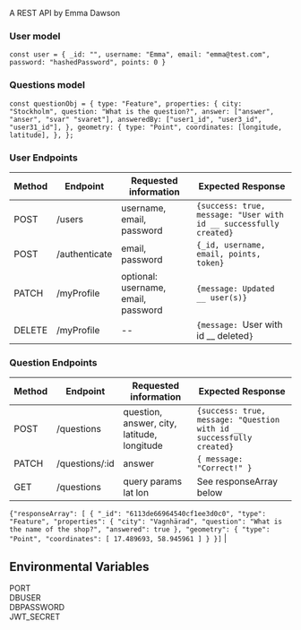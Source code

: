 A REST API by Emma Dawson

### User model

`const user = { _id: "", username: "Emma", email: "emma@test.com", password: "hashedPassword", points: 0 }`

### Questions model

`const questionObj = { type: "Feature", properties: { city: "Stockholm", question: "What is the question?", answer: ["answer", "anser", "svar" "svaret"], answeredBy: ["user1_id", "user3_id", "user31_id"], }, geometry: { type: "Point", coordinates: [longitude, latitude], }, };`

### User Endpoints

| Method | Endpoint      | Requested information               | Expected Response                                                 |
| ------ | ------------- | ----------------------------------- | ----------------------------------------------------------------- |
| POST   | /users        | username, email, password           | `{success: true, message: "User with id __ successfully created}` |
| POST   | /authenticate | email, password                     | `{_id, username, email, points, token}`                           |
| PATCH  | /myProfile    | optional: username, email, password | `{message: Updated __ user(s)}`                                   |
| DELETE | /myProfile    | --                                  | `{message: `User with id \_\_ deleted`}`                          |

### Question Endpoints

| Method | Endpoint       | Requested information                       | Expected Response                                                     |
| ------ | -------------- | ------------------------------------------- | --------------------------------------------------------------------- |
| POST   | /questions     | question, answer, city, latitude, longitude | `{success: true, message: "Question with id __ successfully created}` |
| PATCH  | /questions/:id | answer                                      | `{ message: "Correct!" } `                                            |
| GET    | /questions     | query params lat lon                        | See responseArray below                                               |

`{"responseArray": [ { "_id": "6113de66964540cf1ee3d0c0", "type": "Feature", "properties": { "city": "Vagnhärad", "question": "What is the name of the shop?", "answered": true }, "geometry": { "type": "Point", "coordinates": [ 17.489693, 58.945961 ] } }]` |

## Environmental Variables

PORT  
DBUSER  
DBPASSWORD  
JWT_SECRET
